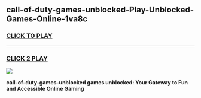 
## call-of-duty-games-unblocked-Play-Unblocked-Games-Online-1va8c
<h3>
<a href="https://premium76.site?title=call-of-duty-games-unblocked&ref=24A">CLICK TO PLAY</a></h3>
<hr>

<h3>
<a href="https://premium76.site?title=call-of-duty-games-unblocked&ref=24A">CLICK 2 PLAY</a>
  
</h3>

<a href="https://premium76.site?title=call-of-duty-games-unblocked&ref=24A"><img src="https://clearcache.store/games.png"></a>


**call-of-duty-games-unblocked games unblocked: Your Gateway to Fun and Accessible Online Gaming**
